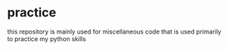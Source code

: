 # practice

this repository is mainly used for miscellaneous code
that is used primarily to practice my python skills
